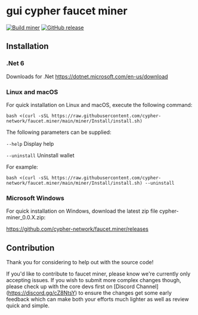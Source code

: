 # gui cypher faucet miner

[![Build miner](https://github.com/cypher-network/faucet.miner/workflows/build%20cypher%20miner/badge.svg)](https://github.com/cypher-network/faucet.miner/commits/main/)
[![GitHub release](https://img.shields.io/github/release/cypher-network/faucet.miner.svg)](https://GitHub.com/cypher-network/faucet.miner/releases/)


## Installation
### .Net 6

Downloads for .Net
https://dotnet.microsoft.com/en-us/download

### Linux and macOS

For quick installation on Linux and macOS, execute the following command:

```shell
bash <(curl -sSL https://raw.githubusercontent.com/cypher-network/faucet.miner/main/miner/Install/install.sh)
```

The following parameters can be supplied:

`--help`
Display help

`--uninstall`
Uninstall wallet


For example:

```shell
bash <(curl -sSL https://raw.githubusercontent.com/cypher-network/faucet.miner/main/miner/Install/install.sh) --uninstall
```

### Microsoft Windows

For quick installation on Windows, download the latest zip file cypher-miner_0.0.X.zip:

https://github.com/cypher-network/faucet.miner/releases

## Contribution

Thank you for considering to help out with the source code!

If you'd like to contribute to faucet miner, please know we're currently only accepting issues. If you wish to submit more
complex changes though, please check up with the core devs first on [Discord Channel] (https://discord.gg/cZ8NtsY)
to ensure the changes get some early feedback which can make both your efforts much lighter as well as review quick and simple.
